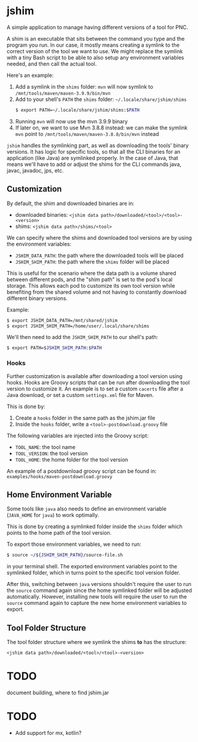 # jshim
A simple application to manage having different versions of a tool for PNC.

A shim is an executable that sits between the command you type and the program you run. In our case, it mostly means
creating a symlink to the correct version of the tool we want to use. We might replace the symlink with a tiny Bash script to be able to also setup any environment variables needed, and then call the actual tool.

Here's an example:
1. Add a symlink in the `shims` folder: `mvn` will now symlink to `/mnt/tools/maven/maven-3.9.9/bin/mvn`
2. Add to your shell's `PATH` the `shims` folder: `~/.locale/share/jshim/shims`
   ```bash
   $ export PATH=~/.locale/share/jshim/shims:$PATH
   ```
3. Running `mvn` will now use the mvn 3.9.9 binary
4. If later on, we want to use Mvn 3.8.8 instead: we can make the symlink `mvn` point to `/mnt/tools/maven/maven-3.8.8/bin/mvn` instead

`jshim` handles the symlinking part, as well as downloading the tools' binary versions. It has logic for specific tools, so that all the CLI binaries for an application (like Java) are symlinked properly.
In the case of Java, that means we'll have to add or adjust the shims for the CLI commands java, javac, javadoc, jps, etc.

## Customization
By default, the shim and downloaded binaries are in:
- downloaded binaries: `<jshim data path>/downloaded/<tool>/<tool>-<version>`
- shims: `<jshim data path>/shims/<tool>`

We can specify where the shims and downloaded tool versions are by using the environment variables:
- `JSHIM_DATA_PATH`: the path where the downloaded tools will be placed
- `JSHIM_SHIM_PATH`: the path where the `shims` folder will be placed

This is useful for the scenario where the data path is a volume shared between different pods, and the "shim path" is
set to the pod's local storage. This allows each pod to customize its own tool version while benefiting from
the shared volume and not having to constantly download different binary versions.

Example:
```bash
$ export JSHIM_DATA_PATH=/mnt/shared/jshim
$ export JSHIM_SHIM_PATH=/home/user/.local/share/shims
```
We'll then need to add the `JSHIM_SHIM_PATH` to our shell's path:
```bash
$ export PATH=$JSHIM_SHIM_PATH:$PATH
```

### Hooks

Further customization is available after downloading a tool version using hooks. Hooks are Groovy scripts that can be
run after downloading the tool version to customize it. An example is to set a custom `cacerts` file after a Java
download, or set a custom `settings.xml` file for Maven.

This is done by:
1. Create a `hooks` folder in the same path as the jshim.jar file
2. Inside the `hooks` folder, write a `<tool>-postdownload.groovy` file

The following variables are injected into the Groovy script:
- `TOOL_NAME`: the tool name
- `TOOL_VERSION`: the tool version
- `TOOL_HOME`: the home folder for the tool version

An example of a postdownload groovy script can be found in: `examples/hooks/maven-postdownload.groovy`

## Home Environment Variable
Some tools like `java` also needs to define an environment variable (`JAVA_HOME` for `java`) to work optimally.

This is done by creating a symlinked folder inside the `shims` folder which points to the home path of the tool version.

To export those environment variables, we need to run:
```bash
$ source ~/${JSHIM_SHIM_PATH}/source-file.sh
```
in your terminal shell. The exported environment variables point to the symlinked folder, which in turns point to the specific tool version
folder.

After this, switching between `java` versions shouldn't require the user to run the `source`
command again since the home symlinked folder will be adjusted automatically. However, installing new tools will require
the user to run the `source` command again to capture the new home environment variables
to export.



## Tool Folder Structure
The tool folder structure where we symlink the shims **to** has the structure:
```
<jshim data path>/downloaded/<tool>/<tool>-<version>
```

# TODO
document building, where to find jshim.jar

# TODO
- Add support for mx, kotlin?
